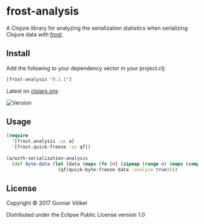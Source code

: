 # frost-analysis

A Clojure library for analyzing the serialization statistics when serializing Clojure data with [frost](https://github.com/guv/frost).

## Install

Add the following to your dependency vector in your project.clj:

```clojure
[frost-analysis "0.1.1"]
```

Latest on [clojars.org](http://clojars.org):

![Version](https://clojars.org/frost-analysis/latest-version.svg)


## Usage

```clojure
(require
  '[frost.analysis :as a]
  '[frost.quick-freeze :as qf])
  
(a/with-serialization-analysis
  (def byte-data (let [data (mapv (fn [n] (zipmap (range n) (mapv (comp keyword str) (range n)))) (range 100))]
                   (qf/quick-byte-freeze data :analyze true))))
```



## License

Copyright © 2017 Gunnar Völkel

Distributed under the Eclipse Public License version 1.0
